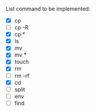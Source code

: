 List command to be implemented:

- [x] cp
- [ ] cp -R
- [x] cp *
- [x] ls
- [x] mv
- [x] mv *
- [x] touch
- [x] rm
- [ ] rm -rf
- [x] cd
- [ ] split
- [ ] env
- [ ] find